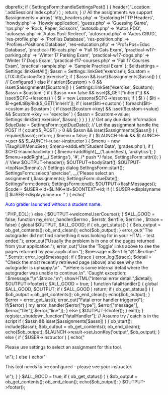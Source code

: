 <?php
require_once "../config.php";

use \Tsugi\Core\Settings;
use \Tsugi\Core\LTIX;
use \Tsugi\UI\SettingsForm;
use \Tsugi\UI\Lessons;

$LAUNCH = LTIX::requireData();
$p = $CFG->dbprefix;

if ( SettingsForm::handleSettingsPost() ) {
    header( 'Location: '.addSession('index.php') ) ;
    return;
}

// All the assignments we support
$assignments = array(
    'http_headers.php' => 'Exploring HTTP Headers',
    'howdy.php' => 'Howdy application', 
    'guess.php' => 'Guessing Game',
    'rps.php' => 'Rock, Paper, Scissors',
    'autosdb.php' => 'Autos PDO',
    'autosess.php' => 'Autos Post-Redirect',
    'autoscrud.php' => 'Autos CRUD',
    'res-profile.php' => 'Profiles Database',
    'res-position.php' => 'Profiles+Positions Database',
    'res-education.php' => 'Prof+Pos+Educ Database',
    'practical-f16-cats.php' => 'Fall 16 Cats Exam',
    'practical-w17-parking.php' => 'Winter 17 Parking Exam',
    'practical-w17-dogs.php' => 'Winter 17 Dogs Exam',
    'practical-f17-courses.php' => 'Fall 17 Courses Exam',
    'practical-sample.php' => 'Sample Practical Exam'
);

$oldsettings = Settings::linkGetAll();

$assn = Settings::linkGet('exercise');
$custom = LTIX::ltiCustomGet('exercise');
if ( $assn && isset($assignments[$assn]) ) {
    // Configured
} else if ( strlen($custom) > 0 && isset($assignments[$custom]) ) {
    Settings::linkSet('exercise', $custom);
    $assn = $custom;
}


if ( $assn === false && isset($_GET["inherit"]) && isset($CFG->lessons) ) {
    $l = new Lessons($CFG->lessons);
    if ( $l ) {
        $lti = $l->getLtiByRlid($_GET['inherit']);
        if ( isset($lti->custom) ) foreach($lti->custom as $custom ) {
            if (isset($custom->key) && isset($custom->value) && $custom->key == 'exercise' ) {
                $assn = $custom->value;
                Settings::linkSet('exercise', $assn);
            }
        }
    }
}

// Get any due date information
$dueDate = SettingsForm::getDueDate();
// Let the assignment handle the POST
if ( count($_POST) > 0 && $assn && isset($assignments[$assn]) ) {
    require($assn);
    return;
}

$menu = false;
if ( $LAUNCH->link && $LAUNCH->user && $LAUNCH->user->instructor ) {
    $menu = new \Tsugi\UI\MenuSet();
    $menu->addLeft('Student Data', 'grades.php');
    if ( $CFG->launchactivity ) {
        $menu->addRight(__('Launches'), 'analytics');
    }
    $menu->addRight(__('Settings'), '#', /* push */ false, SettingsForm::attr());
}

// View
$OUTPUT->header();
$OUTPUT->bodyStart();
$OUTPUT->topNav($menu);

// Settings dialog
SettingsForm::start();
SettingsForm::select("exercise", __('Please select an assignment'),$assignments);
SettingsForm::dueDate();
SettingsForm::done();
SettingsForm::end();

$OUTPUT->flashMessages();

$code = $USER->id+$LINK->id+$CONTEXT->id;
if ( ! $USER->displayname || $USER->displayname == '' ) {
    echo('<p style="color:blue;">Auto grader launched without a student name.</p>'.PHP_EOL);
} else {
    $OUTPUT->welcomeUserCourse();
}

$ALL_GOOD = false;

function my_error_handler($errno , $errstr, $errfile, $errline , $trace = false)
{
    global $OUTPUT, $ALL_GOOD;
    if ( ob_get_status() ) {
        $ob_output = ob_get_contents();
        ob_end_clean();
        echo($ob_output);
    }
    error_out("The autograder did not find something it was looking for in your HTML - test ended.");
    error_out("Usually the problem is in one of the pages returned from your application.");
    error_out("Use the 'Toggle' links above to see the pages returned by your application.");
    $message = $errfile."@".$errline." ".$errstr;
    error_log($message);
    if ( $trace ) error_log($trace);
    $detail = 
        "Check the most recently retrieved page (above) and see why the autograder is uphappy.\n" .
        "\nHere is some internal detail where the autograder was unable to continue.\n".
        'Caught exception: '.$message."\n".$trace."\n";
    showHTML("Internal error detail.",$detail);
    $OUTPUT->footer();
    $ALL_GOOD = true;
}

function fatalHandler() {
    global $ALL_GOOD, $OUTPUT;
    if ( $ALL_GOOD ) return;
    if ( ob_get_status() ) {
        $ob_output = ob_get_contents();
        ob_end_clean();
        echo($ob_output);
    }
    $error = error_get_last();
    error_out("Fatal error handler triggered");
    if($error) {
        my_error_handler($error["type"], $error["message"], $error["file"], $error["line"]);
    } else {
        $OUTPUT->footer();
    }
    exit();
}
register_shutdown_function("fatalHandler");

// Assume try / catch is in the script
if ( $assn && isset($assignments[$assn]) ) {
    ob_start();
    include($assn);
    $ob_output = ob_get_contents();
    ob_end_clean();
    echo($ob_output);

    $LAUNCH->result->setJsonKey('output', $ob_output);
} else {
    if ( $USER->instructor ) {
        echo("<p>Please use settings to select an assignment for this tool.</p>\n");
    } else {
        echo("<p>This tool needs to be configured - please see your instructor.</p>\n");
    }
}

$ALL_GOOD = true;
if ( ob_get_status() ) {
    $ob_output = ob_get_contents();
    ob_end_clean();
    echo($ob_output);
}

$OUTPUT->footer();
